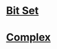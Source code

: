 # [Bit Set](http://www.cplusplus.com/reference/bitset/bitset/)

# [Complex](http://www.cplusplus.com/reference/complex/)

